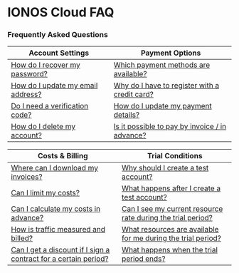 # IONOS Cloud FAQ

### Frequently Asked Questions

| Account Settings                                                                                                                           | Payment Options                                                                                                                                                                     |
| ------------------------------------------------------------------------------------------------------------------------------------------ | ----------------------------------------------------------------------------------------------------------------------------------------------------------------------------------- |
| [How do I recover my password?](general-information/frequently-asked-questions/account-settings.md#q-how-do-i-recover-my-password)         | [Which payment methods are available?](general-information/frequently-asked-questions/payment-options.md#q-which-payment-methods-are-available)                                     |
| [How do I update my email address?](general-information/frequently-asked-questions/account-settings.md#q-how-do-i-update-my-email-address) | [Why do I have to register with a credit card?](general-information/frequently-asked-questions/payment-options.md#q-why-do-i-have-to-register-with-a-credit-card)                   |
| [Do I need a verification code?](general-information/frequently-asked-questions/account-settings.md#q-do-i-need-a-verification-code)       | [How do I update my payment details?](general-information/frequently-asked-questions/payment-options.md#q-how-do-i-update-my-payment-details)                                       |
| [How do I delete my account?](general-information/frequently-asked-questions/account-settings.md#q-how-do-i-delete-my-account)             | [Is it possible to pay by invoice / in advance?](general-information/frequently-asked-questions/payment-options.md#q-is-it-possible-to-pay-by-invoice-do-you-offer-advance-payment) |

| Costs & Billing                                                                                                                                                                                         | Trial Conditions                                                                                                                                                                                                          |
| ------------------------------------------------------------------------------------------------------------------------------------------------------------------------------------------------------- | ------------------------------------------------------------------------------------------------------------------------------------------------------------------------------------------------------------------------- |
| [Where can I download my invoices?](general-information/frequently-asked-questions/costs-and-billing.md#q-where-can-i-download-my-invoices)                                                             | [Why should I create a test account?](general-information/frequently-asked-questions/trial-conditions.md#q-why-should-i-create-a-test-account)                                                                            |
| [Can I limit my costs?](general-information/frequently-asked-questions/costs-and-billing.md#q-can-i-limit-my-costs)                                                                                     | [What happens after I create a test account?](general-information/frequently-asked-questions/trial-conditions.md#q-what-happens-after-i-create-a-test-account)                                                            |
| [Can I calculate my costs in advance?](general-information/frequently-asked-questions/costs-and-billing.md#q-can-i-calculate-my-expenses-in-advance)                                                    | [Can I see my current resource rate during the trial period?](general-information/frequently-asked-questions/trial-conditions.md#q-can-i-see-my-current-resource-rate-during-the-trial-period)                            |
| [How is traffic measured and billed?](general-information/frequently-asked-questions/costs-and-billing.md#q-how-is-traffic-measured-and-billed)                                                         | [What resources are available for me during the trial period?](general-information/frequently-asked-questions/trial-conditions.md#q-what-resources-are-available-for-me-during-the-trial-period-and-can-i-customize-them) |
| [Can I get a discount if I sign a contract for a certain period?](general-information/frequently-asked-questions/costs-and-billing.md#q-can-i-get-a-discount-if-i-sign-a-contract-for-a-certain-period) | [What happens when the trial period ends?](general-information/frequently-asked-questions/trial-conditions.md#q-what-happens-when-the-trial-period-ends)                                                                  |
